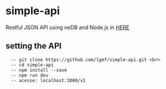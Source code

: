 # simple-api
 
 Restful JSON API using neDB and Node.js in <a href="https://lgmf-simple-api.herokuapp.com/v1" target="_blank">HERE</a>
 
## setting the API
  ```
    -- git clone https://github.com/lgmf/simple-api.git <br>
    -- cd simple-api
    -- npm install --save
    -- npm run dev
    -- acesse: localhost:3000/v1
  ```


    
